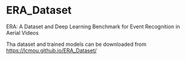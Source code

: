 # ERA_Dataset
ERA: A Dataset and Deep Learning Benchmark for Event Recognition in Aerial Videos

Tha dataset and trained models can be downloaded from https://lcmou.github.io/ERA_Dataset/
